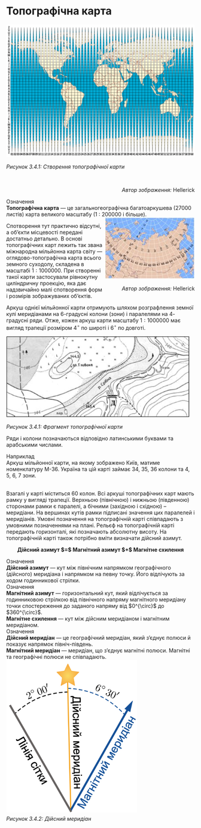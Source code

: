 Топографічна карта
==================

<div class="space">
<div class="center">
<img src="pic9.png" width="570px" class="center"/>
<p><i>Рисунок 3.4.1:  Створення топографічної карти</i></p>
</div><br/>
<p align="right"><i>Автор зображення:</i> Hellerick</p>
</div>

<div class="eoz-wrap">
<span class="eoz">Означення</span>
<div class="eoz-text">
<b>Топографiчна карта</b> — це загальногеографiчна багатоаркушева (27000 листiв) карта великого масштабу (1 : 200000 i бiльше).
</div>
</div>


<div style="float: right; margin: 0 0 10px 5px;">
<img src="pic10.jpg" width="240px"/>
<br/>
<p align="right"><i>Автор зображення:</i> Hellerick</p>
</div>


Спотворення тут практично відсутні, а об’єкти місцевості передані
достатньо детально. В основі топографічних карт лежить так звана
міжнародна мільйонна карта світу — оглядово-топографічна карта всього
земного суходолу, складена в масштабі $1: 1 000 000$. При створенні
такої карти застосували рівнокутну циліндричну проекцію, яка дає
надзвичайно малі спотворення форм і розмірів зображуваних об’єктів.

Аркуш однієї мільйонної карти отримують шляхом розграфлення земної кулі
меридіанами на $6$-градусні колони (зони) і паралелями на $4$-градусні
ряди. Отже, кожен аркуш карти масштабу $1 : 1000 000$ має вигляд
трапеції розміром $4^{\circ}$ по широті і $6^{\circ}$ по довготі.

<div class="space">
<div class="center">
<img src="pic11.jpg" width="490px" class="center"/>
<p><i>Рисунок 3.4.1:  Фрагмент топографiчної карти</i></p>
</div>
</div>

Ряди і колони позначаються відповідно латинськими буквами та арабськими
числами. 

<div class="exmpl-wrap">
<span class="exmpl">Наприклад</span>
<div class="exmpl-text">
Аркуш мільйонної карти, на якому зображено Київ, матиме номенклатуру М-36. Україна та цій карті займає 34, 35, 36 колони та 4, 5, 6, 7 зони.
</div>
<br/>
</div>


Взагалі у карті міститься 60 колон. Всі аркуші топографічних карт мають рамку у вигляді трапеції. Верхньою (північною) і нижньою (південною) сторонами рамки є паралелі, а бічними (західною і східною) – меридіани. На вершинах кутів рамки підписані значення цих паралелей і меридіанів. Умовні позначення на топографічній карті співпадають з умовними позначеннями на плані. Рельєф на топографічній карті передають горизонталі, які позначають абсолютну висоту. На
топографічній карті також потрібно вміти визначати дійсний азимут.

<p align="center">
<b>Дійсний азимут $=$ Магнітний азимут $+$ Mагнітне схилення</b>
</p>

<div class="eoz-wrap">
<span class="eoz">Означення</span>
<div class="eoz-text">
<b>Дiйсний азимут</b> — кут мiж пiвнiчним напрямком географiчного (дiйсного) меридiана i напрямком на певну точку. Його вiдлiчують за ходом годинникової
стрiлки.
</div>
</div>

<div class="eoz-wrap">
<span class="eoz">Означення</span>
<div class="eoz-text">
<b>Магнiтний азимут</b> — горизонтальний кут, який вiдлiчується за годинниковою
стрiлкою вiд пiвнiчного напряму магнiтного меридiану точки спостереження до
заданого напряму вiд $0^{\circ}$ до $360^{\circ}$.<br/>
<b>Магнiтне схилення</b> — кут мiж дiйсним меридiаном i магнiтним меридiаном.
</div>
</div>

<div class="eoz-wrap">
<span class="eoz">Означення</span>
<div class="eoz-text">
<b>Дiйсний меридiан</b> — це географiчний меридiан, який з’єднує полюси й показує
напрямок пiвнiч-пiвдень.<br/>
<b>Магнiтний меридiан</b> — меридiан, що з’єднує магнiтнi полюси. Магнiтнi та географiчнi полюси не спiвпадають.
</div>
</div>

<div class="space">
<div class="center">
<img src="merydian.jpg" width="350" alt="Дійсний меридіан" class="center"/>
<p style="margin-top: 5px;"><i>Рисунок 3.4.2:  Дійсний меридіан</i></p>
</div>
</div>